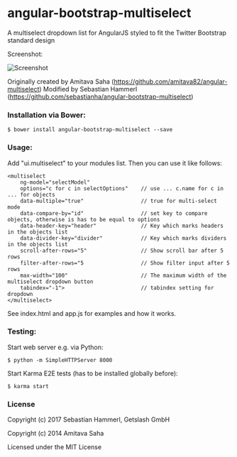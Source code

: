 angular-bootstrap-multiselect
==========================

A multiselect dropdown list for AngularJS styled to fit the Twitter Bootstrap standard design

Screenshot:

![Screenshot](/multiselect.png?raw=true "Screenshot")

Originally created by Amitava Saha (https://github.com/amitava82/angular-multiselect)
Modified by Sebastian Hammerl (https://github.com/sebastianha/angular-bootstrap-multiselect)



### Installation via Bower:

```
$ bower install angular-bootstrap-multiselect --save
```

### Usage:

Add "ui.multiselect" to your modules list. Then you can use it like follows:

```
<multiselect
    ng-model="selectModel"
    options="c for c in selectOptions"    // use ... c.name for c in ... for objects
    data-multiple="true"                  // true for multi-select mode
    data-compare-by="id"                  // set key to compare objects, otherwise is has to be equal to options
    data-header-key="header"              // Key which marks headers in the objects list
    data-divider-key="divider"            // Key which marks dividers in the objects list
    scroll-after-rows="5"                 // Show scroll bar after 5 rows
    filter-after-rows="5                  // Show filter input after 5 rows
    max-width="100"                       // The maximum width of the multiselect dropdown button
    tabindex="-1">                        // tabindex setting for dropdown
</multiselect>
```

See index.html and app.js for examples and how it works.

### Testing:

Start web server e.g. via Python:
```
$ python -m SimpleHTTPServer 8000
```

Start Karma E2E tests (has to be installed globally before):
```
$ karma start
```

### License

Copyright (c) 2017 Sebastian Hammerl, Getslash GmbH

Copyright (c) 2014 Amitava Saha

Licensed under the MIT License
